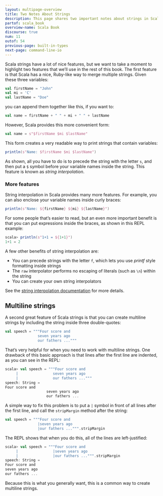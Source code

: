 ```yaml
---
layout: multipage-overview
title: Two Notes About Strings
description: This page shares two important notes about strings in Scala.
partof: scala_book
overview-name: Scala Book
discourse: true
num: 11
outof: 54
previous-page: built-in-types
next-page: command-line-io
---
```



Scala strings have a lot of nice features, but we want to take a moment to highlight two features that we’ll use in the rest of this book. The first feature is that Scala has a nice, Ruby-like way to merge multiple strings. Given these three variables:

```scala
val firstName = "John"
val mi = 'C'
val lastName = "Doe"
```

you can append them together like this, if you want to:

```scala
val name = firstName + " " + mi + " " + lastName
```

However, Scala provides this more convenient form:

```scala
val name = s"$firstName $mi $lastName"
```

This form creates a very readable way to print strings that contain variables:

```scala
println(s"Name: $firstName $mi $lastName")
```

As shown, all you have to do is to precede the string with the letter `s`, and then put a `$` symbol before your variable names inside the string. This feature is known as *string interpolation*.


### More features

String interpolation in Scala provides many more features. For example, you can also enclose your variable names inside curly braces:

```scala
println(s"Name: ${firstName} ${mi} ${lastName}")
```

For some people that’s easier to read, but an even more important benefit is that you can put expressions inside the braces, as shown in this REPL example:

```scala
scala> println(s"1+1 = ${1+1}")
1+1 = 2
```

A few other benefits of string interpolation are:

- You can precede strings with the letter `f`, which lets you use *printf* style formatting inside strings
- The `raw` interpolator performs no escaping of literals (such as `\n`) within the string
- You can create your own string interpolators

See the [string interpolation documentation](/overviews/core/string-interpolation.html) for more details.



## Multiline strings

A second great feature of Scala strings is that you can create multiline strings by including the string inside three double-quotes:

```scala
val speech = """Four score and
               seven years ago
               our fathers ..."""
```

That’s very helpful for when you need to work with multiline strings. One drawback of this basic approach is that lines after the first line are indented, as you can see in the REPL:

```scala
scala> val speech = """Four score and
     |                seven years ago
     |                our fathers ..."""
speech: String =
Four score and
                   seven years ago
                   our fathers ...
```

A simple way to fix this problem is to put a `|` symbol in front of all lines after the first line, and call the `stripMargin` method after the string:

```scala
val speech = """Four score and
               |seven years ago
               |our fathers ...""".stripMargin
```

The REPL shows that when you do this, all of the lines are left-justified:

```scala
scala> val speech = """Four score and
     |                |seven years ago
     |                |our fathers ...""".stripMargin
speech: String =
Four score and
seven years ago
our fathers ...
```

Because this is what you generally want, this is a common way to create multiline strings.



